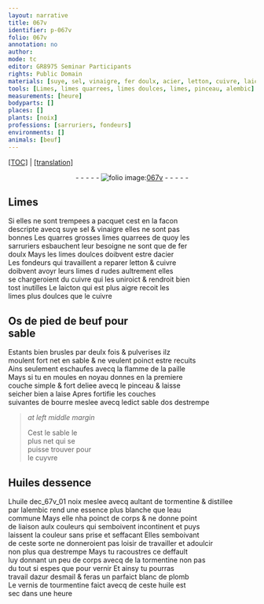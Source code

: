 ```yaml
---
layout: narrative
title: 067v
identifier: p-067v
folio: 067v
annotation: no
author:
mode: tc
editor: GR8975 Seminar Participants
rights: Public Domain
materials: [suye, sel, vinaigre, fer doulx, acier, letton, cuivre, laicton, Os de pied de beuf pour sable, paille, bourre, sable dos, cuyvre, Huiles dessence, huile dec_67v_01 noix, tormentine, eau commune, destrempe, dazur desmail, blanc de plomb, vernis de tourmentine, huile]
tools: [Limes, limes quarrees, limes doulces, limes, pinceau, alembic]
measurements: [heure]
bodyparts: []
places: []
plants: [noix]
professions: [sarruriers, fondeurs]
environments: []
animals: [beuf]
---
```


 <p><a href="{{ site.baseurl }}/diplomatic/">[TOC]</a> | <a href="{{ site.baseurl }}/texts/p-067v_tl/" target="_blank">[translation]</a></p><div class="folio" align="center">- - - - - <a href="http://gallica.bnf.fr/ark:/12148/btv1b10500001g/f140.image" target="_blank"><img src="https://cu-mkp.github.io/2017-workshop-edition/assets/photo-icon.png" alt="folio image: " style="display:inline-block; margin-bottom:-3px;"/>067v</a> - - - - - </div>  
  

## <span class="tl">Limes</span>

 
Si elles ne sont trempees a pacquet cest en la facon<br/> descripte avecq <span class="m">suye</span> <span class="m">sel</span> & <span class="m">vinaigre</span> elles ne sont pas<br/> bonnes Les <span class="del">quarres</span> grosses <span class="tl">limes quarrees</span> de quoy les<br/> <span class="pro">sarruriers</span> esbauchent leur besoigne ne sont que de <span class="m">fer<br/> doulx</span> Mays les <span class="tl">limes doulces</span> doibvent estre d<span class="m">acier</span><br/> Les <span class="pro">fondeurs</span> qui travaillent a reparer <span class="m">letton</span> & <span class="m">cuivre</span><br/> doibvent avoyr leurs <span class="tl">limes</span> <span class="del">d</span> rudes aultrement elles<br/> se chargeroient du <span class="m">cuivre</span> qui les uniroict & rendroit bien<br/> tost inutilles Le <span class="m">laicton</span> qui est plus aigre recoit les<br/> <span class="tl">limes</span> plus doulces que le <span class="m">cuivre</span>
 
 
  

## <span class="m">Os de pied de <span class="al">beuf</span> pour<br/> sable</span>

 
Estants bien brusles par deulx fois & pulverises ilz<br/> moulent fort net en sable & ne veulent poinct estre recuits<br/> Ains seulem<span class="exp">ent</span> eschaufes avecq la flamme de la <span class="m">paille</span><br/> Mays si tu en moules en noyau donnes en la premiere<br/> couche simple & fort deliee avecq le <span class="tl">pinceau</span> & laisse<br/> seicher bien a laise Apres fortifie les couches<br/> suivantes de <span class="m">bourre</span> meslee avecq ledict <span class="m">sable dos</span> destrempe
 
> *at left middle margin*
> 
> 
>   Cest le sable le<br/> plus net qui se<br/> puisse trouver pour<br/> le <span class="m">cuyvre</span>
 
 
  

## <span class="m">Huiles dessence</span>

 
L<span class="m">huile <span class="add">dec_67v_01 <span class="pa">noix</span></span></span> meslee avecq aultant de <span class="m">tormentine</span> & distillee<br/> par l<span class="tl">alembic</span> rend une essence plus blanche que l<span class="m">eau<br/> commune</span> Mays elle nha poinct de corps & ne donne point<br/> de liaison aulx couleurs qui semboivent incontinent et puys<br/> laissent la couleur sans prise et seffacant Elles semboiva<span class="exp">n</span>t<br/> de ceste sorte ne donneroient pas loisir de travailler et adoulcir<br/> non plus qua <span class="m">destrempe</span> Mays tu racoustres ce deffault<br/> luy donnant un peu de corps avecq de la <span class="m">tormentine</span> non pas<br/> du tout si espes que pour vernir Et ainsy tu pourras<br/> travail <span class="m">dazur desmail</span> & feras un parfaict <span class="m">blanc de plomb</span><br/> Le <span class="m">vernis de tourmentine</span> faict avecq de ceste <span class="m">huile</span> est<br/> sec dans une <span class="ms"><span class="tmp">heure</span></span>
 
 